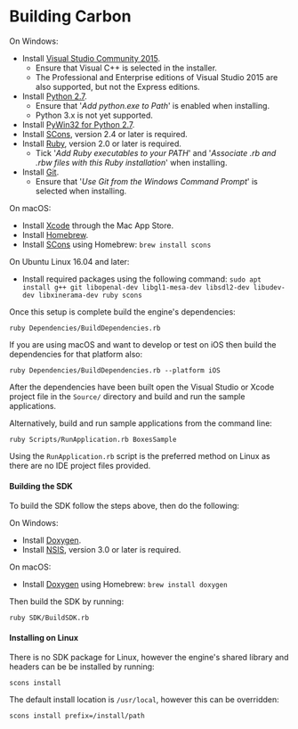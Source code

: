 # Building Carbon

On Windows:
- Install [Visual Studio Community 2015](https://visualstudio.com).
    - Ensure that Visual C++ is selected in the installer.
    - The Professional and Enterprise editions of Visual Studio 2015 are also supported, but not the Express editions.
- Install [Python 2.7](http://www.python.org/downloads).
    - Ensure that '*Add python.exe to Path*' is enabled when installing.
    - Python 3.x is not yet supported.
- Install [PyWin32 for Python 2.7](
  http://sourceforge.net/projects/pywin32/files/pywin32/Build%20219/pywin32-219.win32-py2.7.exe/download).
- Install [SCons](http://www.scons.org/download.php), version 2.4 or later is required.
- Install [Ruby](http://rubyinstaller.org/downloads), version 2.0 or later is required.
    - Tick '*Add Ruby executables to your PATH*' and '*Associate .rb and .rbw files with this Ruby installation*' when
      installing.
- Install [Git](https://git-scm.com/download/win).
    - Ensure that '*Use Git from the Windows Command Prompt*' is selected when installing.

On macOS:
- Install [Xcode](https://itunes.apple.com/app/xcode/id497799835) through the Mac App Store.
- Install [Homebrew](http://brew.sh).
- Install [SCons](http://www.scons.org) using Homebrew: `brew install scons`

On Ubuntu Linux 16.04 and later:
- Install required packages using the following command: `sudo apt install g++ git libopenal-dev libgl1-mesa-dev
  libsdl2-dev libudev-dev libxinerama-dev ruby scons`

Once this setup is complete build the engine's dependencies:

    ruby Dependencies/BuildDependencies.rb

If you are using macOS and want to develop or test on iOS then build the dependencies for that platform also:

    ruby Dependencies/BuildDependencies.rb --platform iOS

After the dependencies have been built open the Visual Studio or Xcode project file in the `Source/` directory and build
and run the sample applications.

Alternatively, build and run sample applications from the command line:

    ruby Scripts/RunApplication.rb BoxesSample

Using the `RunApplication.rb` script is the preferred method on Linux as there are no IDE project files provided.

#### Building the SDK

To build the SDK follow the steps above, then do the following:

On Windows:
- Install [Doxygen](http://www.stack.nl/~dimitri/doxygen/download.html).
- Install [NSIS](http://nsis.sourceforge.net/), version 3.0 or later is required.

On macOS:
- Install [Doxygen](http://www.stack.nl/~dimitri/doxygen) using Homebrew: `brew install doxygen`

Then build the SDK by running:

    ruby SDK/BuildSDK.rb

#### Installing on Linux

There is no SDK package for Linux, however the engine's shared library and headers can be be installed by running:

    scons install

The default install location is `/usr/local`, however this can be overridden:

    scons install prefix=/install/path
